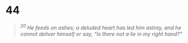 # 44

> *$^{20}$ He feeds on ashes; a deluded heart has led him astray, and he cannot deliver himself or say, “Is there not a lie in my right hand?”* 

